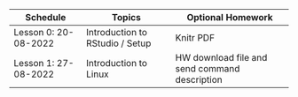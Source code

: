| Schedule | Topics | Optional Homework |
| --- |---| --- |
| Lesson 0: 20-08-2022| Introduction to RStudio / Setup | Knitr PDF
| Lesson 1: 27-08-2022| Introduction to Linux | HW download file and send command description
